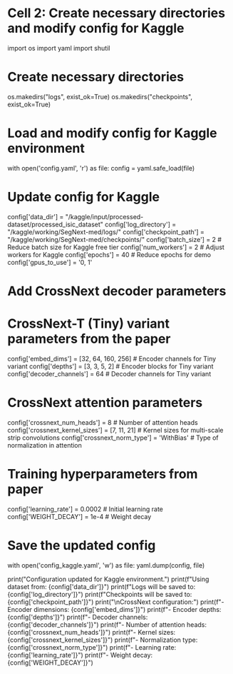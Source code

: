 # Cell 2: Create necessary directories and modify config for Kaggle

import os
import yaml
import shutil

# Create necessary directories
os.makedirs("logs", exist_ok=True)
os.makedirs("checkpoints", exist_ok=True)

# Load and modify config for Kaggle environment
with open('config.yaml', 'r') as file:
    config = yaml.safe_load(file)

# Update config for Kaggle
config['data_dir'] = "/kaggle/input/processed-dataset/processed_isic_dataset"
config['log_directory'] = "/kaggle/working/SegNext-med/logs/"
config['checkpoint_path'] = "/kaggle/working/SegNext-med/checkpoints/"
config['batch_size'] = 2  # Reduce batch size for Kaggle free tier
config['num_workers'] = 2  # Adjust workers for Kaggle
config['epochs'] = 40  # Reduce epochs for demo
config['gpus_to_use'] = '0, 1'

# Add CrossNext decoder parameters
# CrossNext-T (Tiny) variant parameters from the paper
config['embed_dims'] = [32, 64, 160, 256]    # Encoder channels for Tiny variant
config['depths'] = [3, 3, 5, 2]              # Encoder blocks for Tiny variant
config['decoder_channels'] = 64              # Decoder channels for Tiny variant

# CrossNext attention parameters
config['crossnext_num_heads'] = 8            # Number of attention heads
config['crossnext_kernel_sizes'] = [7, 11, 21]  # Kernel sizes for multi-scale strip convolutions
config['crossnext_norm_type'] = 'WithBias'   # Type of normalization in attention

# Training hyperparameters from paper
config['learning_rate'] = 0.0002             # Initial learning rate
config['WEIGHT_DECAY'] = 1e-4                # Weight decay

# Save the updated config
with open('config_kaggle.yaml', 'w') as file:
    yaml.dump(config, file)

print("Configuration updated for Kaggle environment.")
print(f"Using dataset from: {config['data_dir']}")
print(f"Logs will be saved to: {config['log_directory']}")
print(f"Checkpoints will be saved to: {config['checkpoint_path']}")
print("\nCrossNext configuration:")
print(f"- Encoder dimensions: {config['embed_dims']}")
print(f"- Encoder depths: {config['depths']}")
print(f"- Decoder channels: {config['decoder_channels']}")
print(f"- Number of attention heads: {config['crossnext_num_heads']}")
print(f"- Kernel sizes: {config['crossnext_kernel_sizes']}")
print(f"- Normalization type: {config['crossnext_norm_type']}")
print(f"- Learning rate: {config['learning_rate']}")
print(f"- Weight decay: {config['WEIGHT_DECAY']}") 